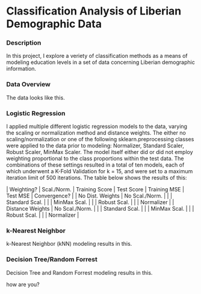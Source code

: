 # Classification Analysis of Liberian Demographic Data

### Description

In this project, I explore a veriety of classification methods as a means of modeling education levels in a set of data concerning Liberian demographic information. 

### Data Overview

The data looks like this.

### Logistic Regression

I applied multiple different logistic regression models to the data, varying the scaling or normalization method and distance weights. The either no scaling/normalization or one of the following sklearn.preprocessing classes were applied to the data prior to modeling: Normalizer, Standard Scaler, Robust Scaler, MinMax Scaler. The model itself either did or did not employ weighting proportional to the class proportions within the test data. The combinations of these settings resulted in a total of ten models, each of which underwent a K-Fold Validation for  k = 15, and were set to a maximum iteration limit of 500 iterations. The table below shows the results of this:

|    Weighting?    |   Scal./Norm.  | Training Score |   Test Score   |  Training MSE  |    Test MSE    | Convergence? |
| No Dist. Weights | No Scal./Norm. |
|                  | Standard Scal. |
|                  |  MinMax Scal.  |
|                  |  Robust Scal.  |
|                  |   Normalizer   |
| Distance Weights | No Scal./Norm. |
|                  | Standard Scal. |
|                  |  MinMax Scal.  |
|                  |  Robust Scal.  |
|                  |   Normalizer   |

### k-Nearest Neighbor

k-Nearest Neighbor (kNN) modeling results in this. 

### Decision Tree/Random Forrest

Decision Tree and Random Forrest modeling results in this. 

how are you?
